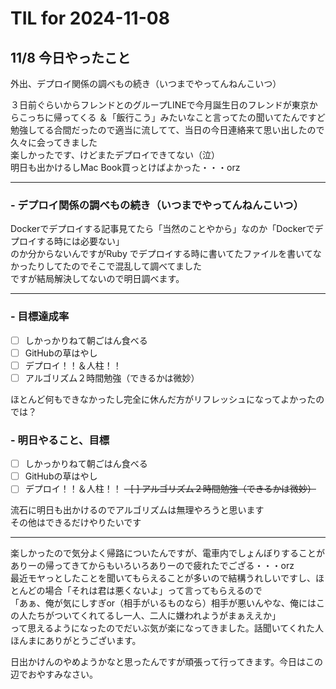 # TIL for 2024-11-08
## 11/8 今日やったこと
外出、デプロイ関係の調べもの続き（いつまでやってんねんこいつ）<br>

３日前ぐらいからフレンドとのグループLINEで今月誕生日のフレンドが東京からこっちに帰ってくる
＆「飯行こう」みたいなこと言ってたの聞いてたんですど勉強してる合間だったので適当に流してて、当日の今日連絡来て思い出したので久々に会ってきました<br>
楽しかったです、けどまたデプロイできてない（泣）<br>
明日も出かけるしMac Book買っとけばよかった・・・orz<br>

---

### - デプロイ関係の調べもの続き（いつまでやってんねんこいつ）
Dockerでデプロイする記事見てたら「当然のことやから」なのか「Dockerでデプロイする時には必要ない」<br>
のか分からないんですがRuby でデプロイする時に書いてたファイルを書いてなかったりしてたのでそこで混乱して調べてました<br>
ですが結局解決してないので明日調べます。<br>

---

### -  目標達成率
- [ ] しかっかりねて朝ごはん食べる
- [ ] GitHubの草はやし
- [ ] デプロイ！！＆人柱！！
- [ ] アルゴリズム２時間勉強（できるかは微妙）

ほとんど何もできなかったし完全に休んだ方がリフレッシュになってよかったのでは？<br>

### - 明日やること、目標
- [ ] しかっかりねて朝ごはん食べる
- [ ] GitHubの草はやし
- [ ] デプロイ！！＆人柱！！
~~- [ ] アルゴリズム２時間勉強（できるかは微妙）~~<br>

流石に明日も出かけるのでアルゴリズムは無理やろうと思います<br>
その他はできるだけやりたいです<br>

---

楽しかったので気分よく帰路についたんですが、電車内でしょんぼりすることがありーの帰ってきてからもいろいろありーので疲れたでござる・・・orz<br>
最近モヤっとしたことを聞いてもらえることが多いので結構うれしいですし、ほとんどの場合「それは君は悪くないよ」って言ってもらえるので<br>
「あぁ、俺が気にしすぎor（相手がいるものなら）相手が悪いんやな、俺にはこの人たちがついてくれてるし一人、二人に嫌われようがまぁええか」<br>
って思えるようになったのでだいぶ気が楽になってきました。話聞いてくれた人ほんまにありがとうございます。<br>

日出かけんのやめようかなと思ったんですが頑張って行ってきます。今日はこの辺でおやすみなさい。<br>